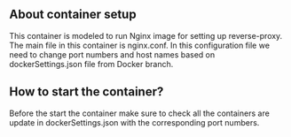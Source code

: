 ## About container setup

This container is modeled to run Nginx image for setting up reverse-proxy. The main file in this container is nginx.conf. In this configuration file we need to change port numbers and host names based on dockerSettings.json file from Docker branch.

## How to start the container?
Before the start the container make sure to check all the containers are update in dockerSettings.json with the corresponding port numbers.

